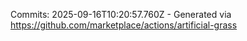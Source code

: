 Commits: 2025-09-16T10:20:57.760Z - Generated via https://github.com/marketplace/actions/artificial-grass
<br>

